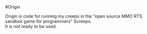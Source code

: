 #Origin

Origin is code for running my creeps in the "open source MMO RTS sandbox game for programmers" Screeps.  
It is not ready to be used.
